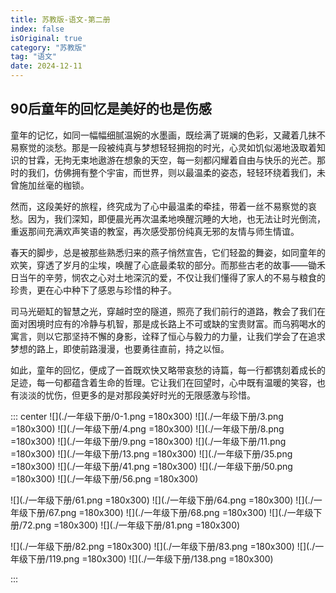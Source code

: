 ```yaml
---
title: 苏教版-语文-第二册
index: false
isOriginal: true
category: "苏教版"
tag: "语文"
date: 2024-12-11
---
```


## 90后童年的回忆是美好的也是伤感
童年的记忆，如同一幅幅细腻温婉的水墨画，既绘满了斑斓的色彩，又藏着几抹不易察觉的淡愁。那是一段被纯真与梦想轻轻拥抱的时光，心灵如饥似渴地汲取着知识的甘霖，无拘无束地遨游在想象的天空，每一刻都闪耀着自由与快乐的光芒。那时的我们，仿佛拥有整个宇宙，而世界，则以最温柔的姿态，轻轻环绕着我们，未曾施加丝毫的枷锁。

然而，这段美好的旅程，终究成为了心中最温柔的牵挂，带着一丝不易察觉的哀愁。因为，我们深知，即便晨光再次温柔地唤醒沉睡的大地，也无法让时光倒流，重返那间充满欢声笑语的教室，再次感受那份纯真无邪的友情与师生情谊。

春天的脚步，总是被那些熟悉归来的燕子悄然宣告，它们轻盈的舞姿，如同童年的欢笑，穿透了岁月的尘埃，唤醒了心底最柔软的部分。而那些古老的故事——锄禾日当午的辛劳，悯农之心对土地深沉的爱，不仅让我们懂得了家人的不易与粮食的珍贵，更在心中种下了感恩与珍惜的种子。

司马光砸缸的智慧之光，穿越时空的隧道，照亮了我们前行的道路，教会了我们在面对困境时应有的冷静与机智，那是成长路上不可或缺的宝贵财富。而乌鸦喝水的寓言，则以它那坚持不懈的身影，诠释了恒心与毅力的力量，让我们学会了在追求梦想的路上，即使前路漫漫，也要勇往直前，持之以恒。

如此，童年的回忆，便成了一首既欢快又略带哀愁的诗篇，每一行都镌刻着成长的足迹，每一句都蕴含着生命的哲理。它让我们在回望时，心中既有温暖的笑容，也有淡淡的忧伤，但更多的是对那段美好时光的无限感激与珍惜。

::: center
![](./一年级下册/0-1.png =180x300)
![](./一年级下册/3.png =180x300)
![](./一年级下册/4.png =180x300)
![](./一年级下册/8.png =180x300)
![](./一年级下册/9.png =180x300)
![](./一年级下册/11.png =180x300)
![](./一年级下册/13.png =180x300)
![](./一年级下册/35.png =180x300)
![](./一年级下册/41.png =180x300)
![](./一年级下册/50.png =180x300)
![](./一年级下册/56.png =180x300)

![](./一年级下册/61.png =180x300)
![](./一年级下册/64.png =180x300)
![](./一年级下册/67.png =180x300)
![](./一年级下册/68.png =180x300)
![](./一年级下册/72.png =180x300)
![](./一年级下册/81.png =180x300)

![](./一年级下册/82.png =180x300)
![](./一年级下册/83.png =180x300)
![](./一年级下册/119.png =180x300)
![](./一年级下册/138.png =180x300)

:::


